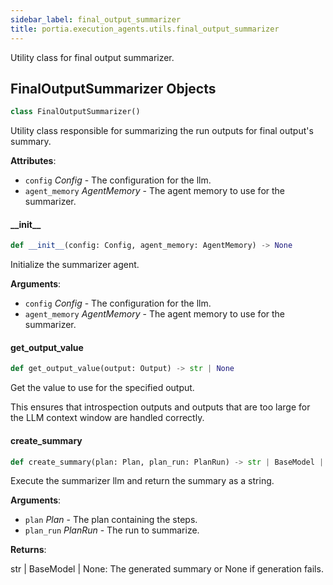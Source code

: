 ```yaml
---
sidebar_label: final_output_summarizer
title: portia.execution_agents.utils.final_output_summarizer
---
```


Utility class for final output summarizer.

## FinalOutputSummarizer Objects

```python
class FinalOutputSummarizer()
```

Utility class responsible for summarizing the run outputs for final output&#x27;s summary.

**Attributes**:

- `config` _Config_ - The configuration for the llm.
- `agent_memory` _AgentMemory_ - The agent memory to use for the summarizer.

#### \_\_init\_\_

```python
def __init__(config: Config, agent_memory: AgentMemory) -> None
```

Initialize the summarizer agent.

**Arguments**:

- `config` _Config_ - The configuration for the llm.
- `agent_memory` _AgentMemory_ - The agent memory to use for the summarizer.

#### get\_output\_value

```python
def get_output_value(output: Output) -> str | None
```

Get the value to use for the specified output.

This ensures that introspection outputs and outputs that are too large for the LLM context
window are handled correctly.

#### create\_summary

```python
def create_summary(plan: Plan, plan_run: PlanRun) -> str | BaseModel | None
```

Execute the summarizer llm and return the summary as a string.

**Arguments**:

- `plan` _Plan_ - The plan containing the steps.
- `plan_run` _PlanRun_ - The run to summarize.
  

**Returns**:

  str | BaseModel | None: The generated summary or None if generation fails.

